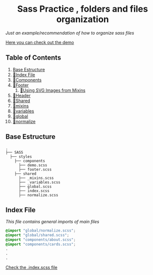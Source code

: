 <h1 align="center">
  Sass Practice , folders and files organization
</h1>

_Just an example/recommendation of how to organize sass files_

[Here you can check out the demo](https://ashrafbd1496.github.io/)

## Table of Contents

1. [Base Estructure](#Base-Estructure)
2. [📄Index File](#Index-File)
3. [📂Components](src/SCSS/components)
4. [📄Footer](src/SCSS/components/footer.scss)
   1. [📄Using SVG Images from Mixins](src/SCSS/components/callingSVGimages.md)
5. [📄Header](src/SCSS/components/header.scss)
6. [📂Shared](src/SCSS/shared)
7. [📄mixins](src/SCSS/shared/_mixins.scss)
8. [📄variables](src/SCSS/shared/_variables.scss)
9. [📄global](src/SCSS/shared/global.scss)
10. [📄normalize](src/SCSS/shared/normalize.scss)

## Base Estructure

    .
    ├── SASS
      ├── styles
        ├── components
          ├── demo.scss
          ├── footer.scss
        ├── shared
          ├── _mixins.scss
          ├── _variables.scss
          ├── global.scss
          ├── index.scss
          ├── normalize.scss

## Index File

_This file contains general imports of main files_

```css
@import "global/normalize.scss";
@import "global/shared.scss";
@import "components/about.scss";
@import "components/cards.scss";
.
.
.
```

[Check the .index.scss file](src/SCSS/index.scss)
